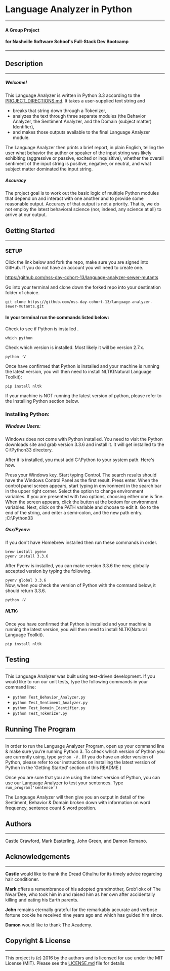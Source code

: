 # Language Analyzer in Python
___
#### A Group Project
#### for Nashville Software School's Full-Stack Dev Bootcamp
___
## Description
___
##### Welcome!
This Language Analyzer is written in Python 3.3 according to the [PROJECT_DIRECTIONS.md](https://github.com/nss-day-cohort-13/language-analyzer-sewer-mutants/pull/28 "Language Analyzer Project Directions"). It takes a user-supplied text string and
* breaks that string down through a Tokenizer,
* analyzes the text through three separate modules (the Behavior Analyzer, the Sentiment Analyzer, and the Domain (subject matter) Identifier),
* and makes those outputs available to the final Language Analyzer module.

The Language Analyzer then prints a brief report, in plain English, telling the user what behavior the author or speaker of the input string was likely exhibiting (aggressive or passive, excited or inquisitive), whether the overall sentiment of the input string is positive, negative, or neutral,  and what subject matter dominated the input string.

##### Accuracy
The project goal is to work out the basic logic of multiple Python modules that depend on and interact with one another and to provide some reasonable output. Accuracy of that output is not a priority.  That is, we do not employ the latest behavioral science (nor, indeed, any science at all) to arrive at our output.


## Getting Started
___
### SETUP

Click the link below and fork the repo, make sure you are signed into GitHub. If you do not have an account you will need to create one.

<https://github.com/nss-day-cohort-13/language-analyzer-sewer-mutants>

Go into your terminal and clone down the forked repo into your destination folder of choice.

```git clone https://github.com/nss-day-cohort-13/language-analyzer-sewer-mutants.git ```

#### In your terminal run the commands listed below:

Check to see if Python is installed .

```which python```

Check which version is installed. Most likely it will be version 2.7.x.

```python -V```

Once have confirmed that Python is installed and your machine is running the latest version, you will then need to install NLTK(Natural Language Toolkit):

```pip install nltk```

If your machine is NOT running the latest version of python, please refer to the Installing Python section below.
### Installing Python:

##### Windows Users:

Windows does not come with Python installed. You need to visit the Python downloads site and grab version 3.3.6 and install it. It will get installed to the C:\Python33 directory.

After it is installed, you must add C:\Python to your system path. Here's how.

Press your Windows key.
Start typing Control.
The search results should have the Windows Control Panel as the first result. Press enter.
When the control panel screen appears, start typing in environment in the search bar in the upper right corner.
Select the option to change environment variables. If you are presented with two options, choosing either one is fine.
When the screen appears, click the button at the bottom for environment variables.
Next, click on the PATH variable and choose to edit it.
Go to the end of the string, and enter a semi-colon, and the new path entry. ;C:\Python33

##### Osx/Pyenv:

If you don't have Homebrew installed then run these commands in order.

```brew install pyenv ``` \
```pyenv install 3.3.6```

After Pyenv is installed, you can make version 3.3.6 the new, globally accepted version by typing the following.

```pyenv global 3.3.6``` \
Now, when you check the version of Python with the command below, it should return 3.3.6.

```python -V```

##### NLTK:

Once you have confirmed that Python is installed and your machine is running the latest version, you will then need to install NLTK(Natural Language Toolkit).

``` pip install nltk ```

## Testing
___
This Language Analyzer was built using test-driven development. If you would like to run our unit tests, type the following commands in your command line:
* ```python Test_Behavior_Analyzer.py```
* ```python Test_Sentiment_Analyzer.py```
* ```python Test_Domain_Identifier.py```
* ```python Test_Tokenizer.py```

## Running The Program
___
In order to run the Language Analyzer Program, open up your command line & make sure you’re running Python 3. To check which version of Python you are currently using, type
```python -V```
. (If you do have an older version of Python, please refer to our instructions on installing the latest version of Python in the ‘Getting Started’ section of this README.)

Once you are sure that you are using the latest version of Python, you can use our Language Analyzer to test your sentences.  Type
```run_program('sentence')```

The Language Analyzer will then give you an output in detail of the Sentiment, Behavior & Domain broken down with information on word frequency, sentence count & word position.

## Authors
___
Castle Crawford, Mark Easterling, John Green, and Damon Romano.

## Acknowledgements
___
**Castle** would like to thank the Dread Cthulhu for its timely advice regarding hair conditioner.

**Mark** offers a remembrance of his adopted grandmother, Grob'lokx of The Nwar'Dee, who took him in and raised him as her own after accidentally killing and eating his Earth parents.

**John** remains eternally grateful for the remarkably accurate and verbose fortune cookie he received nine years ago and which has guided him since.

**Damon** would like to thank The Academy.

## Copyright & License
___
This project is (c) 2016 by the authors and is licensed for use under the MIT License (MIT). Please see the [LICENSE.md](https://github.com/nss-day-cohort-13/language-analyzer-sewer-mutants/blob/master/LICENSE "Language Analyzer License") file for details




